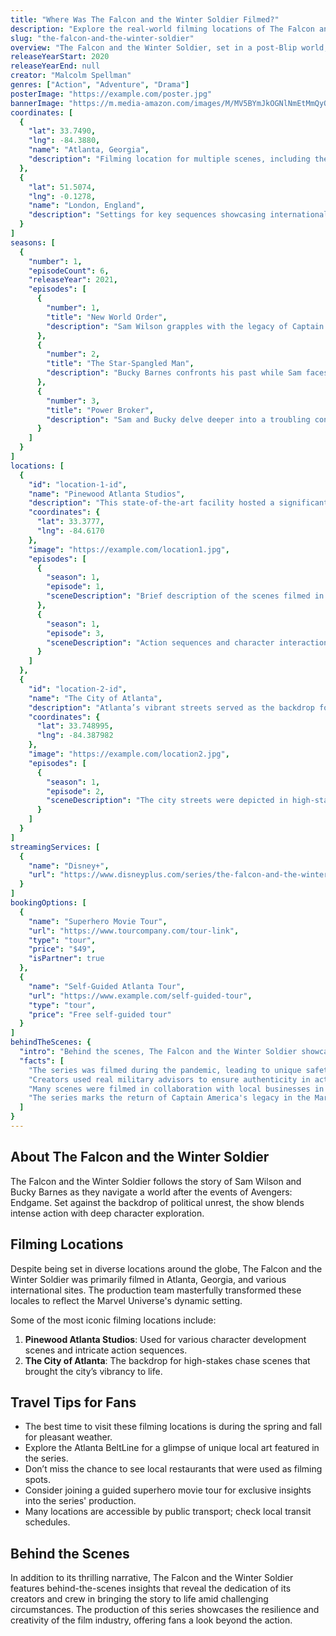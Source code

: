 ```yaml
---
title: "Where Was The Falcon and the Winter Soldier Filmed?"
description: "Explore the real-world filming locations of The Falcon and the Winter Soldier, from the bustling streets of Brooklyn to the scenic landscapes of Europe."
slug: "the-falcon-and-the-winter-soldier"
overview: "The Falcon and the Winter Soldier, set in a post-Blip world, has captivated audiences with its thrilling action and deep character development. Despite being set in various fictional locations across the globe, the series was primarily filmed in Atlanta, Georgia, and several international sites."
releaseYearStart: 2020
releaseYearEnd: null
creator: "Malcolm Spellman"
genres: ["Action", "Adventure", "Drama"]
posterImage: "https://example.com/poster.jpg"
bannerImage: "https://m.media-amazon.com/images/M/MV5BYmJkOGNlNmEtMmQyOS00YjZiLTgxM2EtNmEzNzUzNTU5ODYwXkEyXkFqcGc@._V1_SX300.jpg"
coordinates: [
  { 
    "lat": 33.7490, 
    "lng": -84.3880, 
    "name": "Atlanta, Georgia", 
    "description": "Filming location for multiple scenes, including the iconic street battles."
  },
  { 
    "lat": 51.5074, 
    "lng": -0.1278, 
    "name": "London, England", 
    "description": "Settings for key sequences showcasing international intrigue."
  }
]
seasons: [
  {
    "number": 1,
    "episodeCount": 6,
    "releaseYear": 2021,
    "episodes": [
      {
        "number": 1,
        "title": "New World Order",
        "description": "Sam Wilson grapples with the legacy of Captain America."
      },
      {
        "number": 2,
        "title": "The Star-Spangled Man",
        "description": "Bucky Barnes confronts his past while Sam faces new challenges."
      },
      {
        "number": 3,
        "title": "Power Broker",
        "description": "Sam and Bucky delve deeper into a troubling conspiracy."
      }
    ]
  }
]
locations: [
  {
    "id": "location-1-id",
    "name": "Pinewood Atlanta Studios",
    "description": "This state-of-the-art facility hosted a significant portion of the filming, including action-packed sequences and character development scenes.",
    "coordinates": {
      "lat": 33.3777,
      "lng": -84.6170
    },
    "image": "https://example.com/location1.jpg",
    "episodes": [
      {
        "season": 1,
        "episode": 1,
        "sceneDescription": "Brief description of the scenes filmed in the studio."
      },
      {
        "season": 1,
        "episode": 3,
        "sceneDescription": "Action sequences and character interactions were filmed here."
      }
    ]
  },
  {
    "id": "location-2-id",
    "name": "The City of Atlanta",
    "description": "Atlanta’s vibrant streets served as the backdrop for many crucial action scenes, showcasing the city’s urban charm.",
    "coordinates": {
      "lat": 33.748995,
      "lng": -84.387982
    },
    "image": "https://example.com/location2.jpg",
    "episodes": [
      {
        "season": 1,
        "episode": 2,
        "sceneDescription": "The city streets were depicted in high-stakes chase scenes."
      }
    ]
  }
]
streamingServices: [
  {
    "name": "Disney+",
    "url": "https://www.disneyplus.com/series/the-falcon-and-the-winter-soldier"
  }
]
bookingOptions: [
  {
    "name": "Superhero Movie Tour",
    "url": "https://www.tourcompany.com/tour-link",
    "type": "tour",
    "price": "$49",
    "isPartner": true
  },
  {
    "name": "Self-Guided Atlanta Tour",
    "url": "https://www.example.com/self-guided-tour",
    "type": "tour",
    "price": "Free self-guided tour"
  }
]
behindTheScenes: {
  "intro": "Behind the scenes, The Falcon and the Winter Soldier showcases a blend of high-octane action and emotional storytelling.",
  "facts": [
    "The series was filmed during the pandemic, leading to unique safety protocols.",
    "Creators used real military advisors to ensure authenticity in action sequences.",
    "Many scenes were filmed in collaboration with local businesses in Atlanta.",
    "The series marks the return of Captain America's legacy in the Marvel Cinematic Universe."
  ]
}
---
```


## About The Falcon and the Winter Soldier

The Falcon and the Winter Soldier follows the story of Sam Wilson and Bucky Barnes as they navigate a world after the events of Avengers: Endgame. Set against the backdrop of political unrest, the show blends intense action with deep character exploration.

## Filming Locations

Despite being set in diverse locations around the globe, The Falcon and the Winter Soldier was primarily filmed in Atlanta, Georgia, and various international sites. The production team masterfully transformed these locales to reflect the Marvel Universe's dynamic setting.

Some of the most iconic filming locations include:

1. **Pinewood Atlanta Studios**: Used for various character development scenes and intricate action sequences.
2. **The City of Atlanta**: The backdrop for high-stakes chase scenes that brought the city’s vibrancy to life.

## Travel Tips for Fans

- The best time to visit these filming locations is during the spring and fall for pleasant weather.
- Explore the Atlanta BeltLine for a glimpse of unique local art featured in the series.
- Don’t miss the chance to see local restaurants that were used as filming spots.
- Consider joining a guided superhero movie tour for exclusive insights into the series' production.
- Many locations are accessible by public transport; check local transit schedules.

## Behind the Scenes

In addition to its thrilling narrative, The Falcon and the Winter Soldier features behind-the-scenes insights that reveal the dedication of its creators and crew in bringing the story to life amid challenging circumstances. The production of this series showcases the resilience and creativity of the film industry, offering fans a look beyond the action.